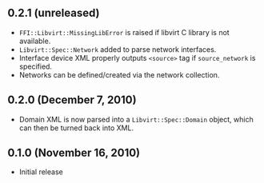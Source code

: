 ## 0.2.1 (unreleased)

  - `FFI::Libvirt::MissingLibError` is raised if libvirt C library
    is not available.
  - `Libvirt::Spec::Network` added to parse network interfaces.
  - Interface device XML properly outputs `<source>` tag if `source_network`
    is specified.
  - Networks can be defined/created via the network collection.

## 0.2.0 (December 7, 2010)

  - Domain XML is now parsed into a `Libvirt::Spec::Domain` object,
    which can then be turned back into XML.

## 0.1.0 (November 16, 2010)

  - Initial release
